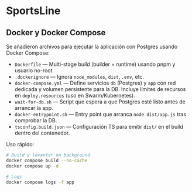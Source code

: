 # SportsLine

## Docker y Docker Compose

Se añadieron archivos para ejecutar la aplicación con Postgres usando Docker Compose:

- `Dockerfile` — Multi-stage build (builder + runtime) usando pnpm y usuario no-root.
- `.dockerignore` — Ignora `node_modules`, `dist`, `.env`, etc.
- `docker-compose.yml` — Define servicios `db` (Postgres) y `app` con red dedicada y volumen persistente para la DB. Incluye límites de recursos en `deploy.resources` (uso en Swarm/Kubernetes).
- `wait-for-db.sh` — Script que espera a que Postgres esté listo antes de arrancar la app.
- `docker-entrypoint.sh` — Entry point que arranca `node dist/app.js` tras comprobar la DB.
- `tsconfig.build.json` — Configuración TS para emitir `dist/` en el build dentro del contenedor.

Uso rápido:

```bash
# Build y levantar en background
docker compose build --no-cache
docker compose up -d

# Logs
docker compose logs -f app

